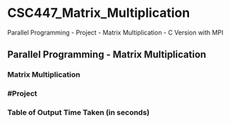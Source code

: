 # CSC447_Matrix_Multiplication 
Parallel Programming - Project - Matrix Multiplication - C Version with MPI
## Parallel Programming - Matrix Multiplication

### Matrix Multiplication
### #Project

### Table of Output Time Taken (in seconds)
